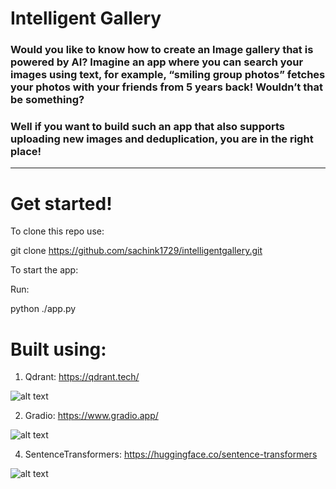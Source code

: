 # Intelligent Gallery

### Would you like to know how to create an Image gallery that is powered by AI? Imagine an app where you can search your images using text, for example, “smiling group photos” fetches your photos with your friends from 5 years back! Wouldn’t that be something?

### Well if you want to build such an app that also supports uploading new images and deduplication, you are in the right place!
-------------------------------------------------------------------------------------------------------
# Get started!

To clone this repo use:

git clone https://github.com/sachink1729/intelligentgallery.git

To start the app:

Run:

python ./app.py

# Built using:
1) Qdrant: https://qdrant.tech/

![alt text](https://raw.githubusercontent.com/qdrant/qdrant/master/docs/logo.svg)

2) Gradio: https://www.gradio.app/

![alt text](https://avatars.githubusercontent.com/u/51063788?s=200&v=4)

4) SentenceTransformers: https://huggingface.co/sentence-transformers

![alt text](https://aeiljuispo.cloudimg.io/v7/https://cdn-uploads.huggingface.co/production/uploads/1609621322398-5eff4688ff69163f6f59e66c.png?w=200&h=200&f=face)
